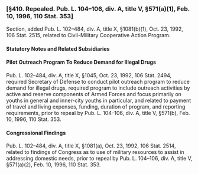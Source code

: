 ### [§410. Repealed. Pub. L. 104–106, div. A, title V, §571(a)(1), Feb. 10, 1996, 110 Stat. 353] ###

Section, added Pub. L. 102–484, div. A, title X, §1081(b)(1), Oct. 23, 1992, 106 Stat. 2515, related to Civil-Military Cooperative Action Program.

#### **Statutory Notes and Related Subsidiaries** ####

#### Pilot Outreach Program To Reduce Demand for Illegal Drugs ####

Pub. L. 102–484, div. A, title X, §1045, Oct. 23, 1992, 106 Stat. 2494, required Secretary of Defense to conduct pilot outreach program to reduce demand for illegal drugs, required program to include outreach activities by active and reserve components of Armed Forces and focus primarily on youths in general and inner-city youths in particular, and related to payment of travel and living expenses, funding, duration of program, and reporting requirements, prior to repeal by Pub. L. 104–106, div. A, title V, §571(b), Feb. 10, 1996, 110 Stat. 353.

#### Congressional Findings ####

Pub. L. 102–484, div. A, title X, §1081(a), Oct. 23, 1992, 106 Stat. 2514, related to findings of Congress as to use of military resources to assist in addressing domestic needs, prior to repeal by Pub. L. 104–106, div. A, title V, §571(a)(2), Feb. 10, 1996, 110 Stat. 353.